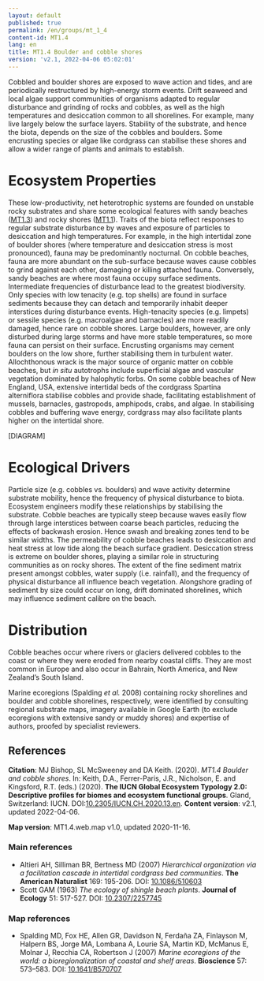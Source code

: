 ```yaml
---
layout: default
published: true
permalink: /en/groups/mt_1_4
content-id: MT1.4
lang: en
title: MT1.4 Boulder and cobble shores
version: 'v2.1, 2022-04-06 05:02:01'
---
```


Cobbled and boulder shores are exposed to wave action and tides, and are periodically restructured by high-energy storm events. Drift seaweed and local algae support communities of organisms adapted to regular disturbance and grinding of rocks and cobbles, as well as the high temperatures and desiccation common to all shorelines. For example, many live largely below the surface layers. Stability of the substrate, and hence the biota, depends on the size of the cobbles and boulders. Some encrusting species or algae like cordgrass can stabilise these shores and allow a wider range of plants and animals to establish.

# Ecosystem Properties
 
These low-productivity, net heterotrophic systems are founded on unstable rocky substrates and share some ecological features with sandy beaches ([MT1.3](/explore/groups/MT1.3)) and rocky shores ([MT1.1](/explore/groups/MT1.1)). Traits of the biota reflect responses to regular substrate disturbance by waves and exposure of particles to desiccation and high temperatures. For example, in the high intertidal zone of boulder shores (where temperature and desiccation stress is most pronounced), fauna may be predominantly nocturnal. On cobble beaches, fauna are more abundant on the sub-surface because waves cause cobbles to grind against each other, damaging or killing attached fauna. Conversely, sandy beaches are where most fauna occupy surface sediments. Intermediate frequencies of disturbance lead to the greatest biodiversity. Only species with low tenacity (e.g. top shells) are found in surface sediments because they can detach and temporarily inhabit deeper interstices during disturbance events. High-tenacity species (e.g. limpets) or sessile species (e.g. macroalgae and barnacles) are more readily damaged, hence rare on cobble shores. Large boulders, however, are only disturbed during large storms and have more stable temperatures, so more fauna can persist on their surface. Encrusting organisms may cement boulders on the low shore, further stabilising them in turbulent water. Allochthonous wrack is the major source of organic matter on cobble beaches, but _in situ_ autotrophs include superficial algae and vascular vegetation dominated by halophytic forbs. On some cobble beaches of New England, USA, extensive intertidal beds of the cordgrass Spartina alterniflora stabilise cobbles and provide shade, facilitating establishment of mussels, barnacles, gastropods, amphipods, crabs, and algae. In stabilising cobbles and buffering wave energy, cordgrass may also facilitate plants higher on the intertidal shore.

[DIAGRAM]

# Ecological Drivers
 
Particle size (e.g. cobbles vs. boulders) and wave activity determine substrate mobility, hence the frequency of physical disturbance to biota. Ecosystem engineers modify these relationships by stabilising the substrate. Cobble beaches are typically steep because waves easily flow through large interstices between coarse beach particles, reducing the effects of backwash erosion. Hence swash and breaking zones tend to be similar widths. The permeability of cobble beaches leads to desiccation and heat stress at low tide along the beach surface gradient. Desiccation stress is extreme on boulder shores, playing a similar role in structuring communities as on rocky shores. The extent of the fine sediment matrix present amongst cobbles, water supply (i.e. rainfall), and the frequency of physical disturbance all influence beach vegetation. Alongshore grading of sediment by size could occur on long, drift dominated shorelines, which may influence sediment calibre on the beach.
 
# Distribution
 
Cobble beaches occur where rivers or glaciers delivered cobbles to the coast or where they were eroded from nearby coastal cliffs. They are most common in Europe and also occur in Bahrain, North America, and New Zealand’s South Island.

Marine ecoregions (Spalding _et al._ 2008) containing rocky shorelines and boulder and cobble shorelines, respectively, were identified by consulting regional substrate maps, imagery available in Google Earth (to exclude ecoregions with extensive sandy or muddy shores) and expertise of authors, proofed by specialist reviewers.

## References

**Citation**: MJ Bishop, SL McSweeney and DA Keith. (2020). *MT1.4 Boulder and cobble shores*. In: Keith, D.A., Ferrer-Paris, J.R., Nicholson, E. and Kingsford, R.T. (eds.) (2020). **The IUCN Global Ecosystem Typology 2.0: Descriptive profiles for biomes and ecosystem functional groups**. Gland, Switzerland: IUCN. DOI:[10.2305/IUCN.CH.2020.13.en](https://doi.org/10.2305/IUCN.CH.2020.13.en).
**Content version**: v2.1, updated 2022-04-06.

**Map version**: MT1.4.web.map v1.0, updated 2020-11-16.

### Main references
* Altieri AH, Silliman BR, Bertness MD  (2007) *Hierarchical organization via a facilitation cascade in intertidal cordgrass bed communities*. **The American Naturalist** 169: 195-206. DOI: [10.1086/510603](http://doi.org/10.1086/510603)
* Scott GAM  (1963) *The ecology of shingle beach plants*. **Journal of Ecology** 51: 517-527. DOI: [10.2307/2257745](http://doi.org/10.2307/2257745)

### Map references
* Spalding MD, Fox HE, Allen GR, Davidson N, Ferdaña ZA, Finlayson M, Halpern BS, Jorge MA, Lombana A, Lourie SA, Martin KD, McManus E, Molnar J, Recchia CA, Robertson J  (2007) *Marine ecoregions of the world: a bioregionalization of coastal and shelf areas*. **Bioscience** 57: 573–583. DOI: [10.1641/B570707](http://doi.org/10.1641/B570707)
